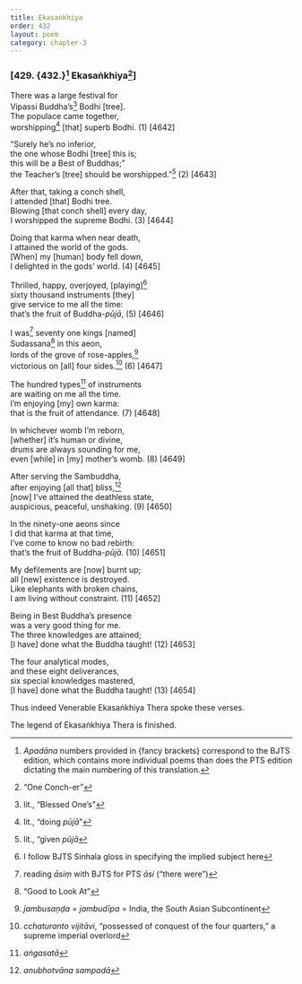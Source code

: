 ```yaml
---
title: Ekasaṅkhiya
order: 432
layout: poem
category: chapter-3
---
```


### \[429. {432.}[^1] Ekasaṅkhiya[^2]\]

There was a large festival for  
Vipassi Buddha’s[^3] Bodhi \[tree\].  
The populace came together,  
worshipping[^4] \[that\] superb Bodhi. (1) \[4642\]

“Surely he’s no inferior,  
the one whose Bodhi \[tree\] this is;  
this will be a Best of Buddhas;”  
the Teacher’s \[tree\] should be worshipped.”[^5] (2) \[4643\]

After that, taking a conch shell,  
I attended \[that\] Bodhi tree.  
Blowing \[that conch shell\] every day,  
I worshipped the supreme Bodhi. (3) \[4644\]

Doing that karma when near death,  
I attained the world of the gods.  
\[When\] my \[human\] body fell down,  
I delighted in the gods’ world. (4) \[4645\]

Thrilled, happy, overjoyed, \[playing\][^6]  
sixty thousand instruments \[they\]  
give service to me all the time:  
that’s the fruit of Buddha-*pūjā*, (5) \[4646\]

I was[^7] seventy one kings \[named\]  
Sudassana[^8] in this aeon,  
lords of the grove of rose-apples,[^9]  
victorious on \[all\] four sides.[^10] (6) \[4647\]

The hundred types[^11] of instruments  
are waiting on me all the time.  
I’m enjoying \[my\] own karma:  
that is the fruit of attendance. (7) \[4648\]

In whichever womb I’m reborn,  
\[whether\] it’s human or divine,  
drums are always sounding for me,  
even \[while\] in \[my\] mother’s womb. (8) \[4649\]

After serving the Sambuddha,  
after enjoying \[all that\] bliss,[^12]  
\[now\] I’ve attained the deathless state,  
auspicious, peaceful, unshaking. (9) \[4650\]

In the ninety-one aeons since  
I did that karma at that time,  
I’ve come to know no bad rebirth:  
that’s the fruit of Buddha-*pūjā*. (10) \[4651\]

My defilements are \[now\] burnt up;  
all \[new\] existence is destroyed.  
Like elephants with broken chains,  
I am living without constraint. (11) \[4652\]

Being in Best Buddha’s presence  
was a very good thing for me.  
The three knowledges are attained;  
\[I have\] done what the Buddha taught! (12) \[4653\]

The four analytical modes,  
and these eight deliverances,  
six special knowledges mastered,  
\[I have\] done what the Buddha taught! (13) \[4654\]

Thus indeed Venerable Ekasaṅkhiya Thera spoke these verses.

The legend of Ekasaṅkhiya Thera is finished.

[^1]: *Apadāna* numbers provided in {fancy brackets} correspond to the BJTS edition, which contains more individual poems than does the PTS edition dictating the main numbering of this translation.

[^2]: “One Conch-er”

[^3]: lit., “Blessed One’s”

[^4]: lit., “doing *pūjā*”

[^5]: lit., “given *pūjā*

[^6]: I follow BJTS Sinhala gloss in specifying the implied subject here

[^7]: reading *āsiṃ* with BJTS for PTS *āsi* (“there were”)

[^8]: “Good to Look At”

[^9]: *jambusaṇḍa* = *jambudīpa* = India, the South Asian Subcontinent

[^10]: *<span class="diacritics" data-state="on">c</span><span class="no-diacritics" data-state="off">ch</span>aturanto vijitāvi*, “possessed of conquest of the four quarters,” a supreme imperial overlord

[^11]: *aṅgasatā*

[^12]: *anubhotvāna sampadā*
